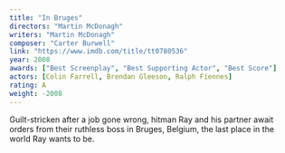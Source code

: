 ```yaml
---
title: "In Bruges"
directors: "Martin McDonagh"
writers: "Martin McDonagh"
composer: "Carter Burwell"
link: "https://www.imdb.com/title/tt0780536"
year: 2008
awards: ["Best Screenplay", "Best Supporting Actor", "Best Score"]
actors: [Colin Farrell, Brendan Gleeson, Ralph Fiennes]
rating: A
weight: -2008
---
```

Guilt-stricken after a job gone wrong, hitman Ray and his partner await orders from their ruthless boss in Bruges, Belgium, the last place in the world Ray wants to be.